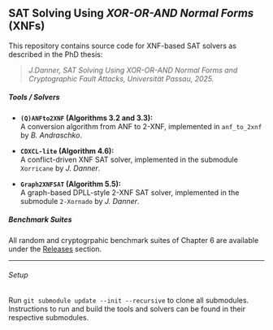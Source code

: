 ## SAT Solving Using _XOR-OR-AND Normal Forms_ (XNFs)

This repository contains source code for XNF-based SAT solvers as described in the PhD thesis:  
> *J.Danner, *_SAT Solving Using XOR-OR-AND Normal Forms and Cryptographic Fault Attacks_*, Universität Passau, 2025.*

##### Tools / Solvers

- **`(Q)ANFto2XNF` (Algorithms 3.2 and 3.3):**  
  A conversion algorithm from ANF to 2-XNF, implemented in `anf_to_2xnf` by _B. Andraschko_.

- **`CDXCL-lite` (Algorithm 4.6):**  
  A conflict-driven XNF SAT solver, implemented in the submodule `Xorricane` by _J. Danner_.

- **`Graph2XNFSAT` (Algorithm 5.5):**  
  A graph-based DPLL-style 2-XNF SAT solver, implemented in the submodule `2-Xornado` by _J. Danner_.

##### Benchmark Suites

All random and cryptogrpahic benchmark suites of Chapter 6 are available under the [Releases](../../releases) section.

---

###### Setup

Run `git submodule update --init --recursive` to clone all submodules. Instructions to run and build the tools and solvers can be found in their respective submodules.
